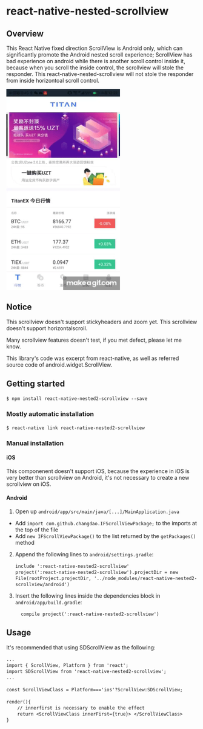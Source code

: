 # react-native-nested-scrollview

## Overview
This React Native fixed direction ScrollView is Android only, which can significantly promote the Android nested scroll experience;
ScrollView has bad experience on android while there is another scroll control inside it, because when you scroll the inside control, the scrollview will stole the responder.
This react-native-nested-scrollview will not stole the responder from inside horizontoal scroll control.

<div class='row'>
        <img src='https://raw.githubusercontent.com/Changdao/react-native-nested-scrollview/master/demo.gif' width="300px"/>
</div>

## Notice  

This scrollview doesn't support stickyheaders and zoom yet. 
This scrollview doesn't support horizontalscroll.

Many scrollview features doesn't test, if you met defect, please let me know.

This library's code was excerpt from react-native, as well as referred source code of android.widget.ScrollView.

## Getting started

`$ npm install react-native-nested2-scrollview --save`

### Mostly automatic installation

`$ react-native link react-native-nested2-scrollview`

### Manual installation


#### iOS

This componenent doesn't support iOS, because the experience in iOS is very better than scrollview on Android, it's not necessary to create a new scrollview on iOS.


#### Android

1. Open up `android/app/src/main/java/[...]/MainApplication.java`
  - Add `import com.github.changdao.IFScrollViewPackage;` to the imports at the top of the file
  - Add `new IFScrollViewPackage()` to the list returned by the `getPackages()` method
2. Append the following lines to `android/settings.gradle`:
  	```
  	include ':react-native-nested2-scrollview'
  	project(':react-native-nested2-scrollview').projectDir = new File(rootProject.projectDir, '../node_modules/react-native-nested2-scrollview/android')
  	```
3. Insert the following lines inside the dependencies block in `android/app/build.gradle`:
  	```
      compile project(':react-native-nested2-scrollview')
  	```


## Usage

It's recommended that using SDScrollView as the following:

```
...
import { ScrollView, Platform } from 'react';
import SDScrollView from 'react-native-nested2-scrollview';
...

const ScrollViewClass = Platform==='ios'?ScrollView:SDScrollView;

render(){
	// innerfirst is necessary to enable the effect
	return <ScrollViewClass innerFirst={true}> </ScrollViewClass>
}
```



